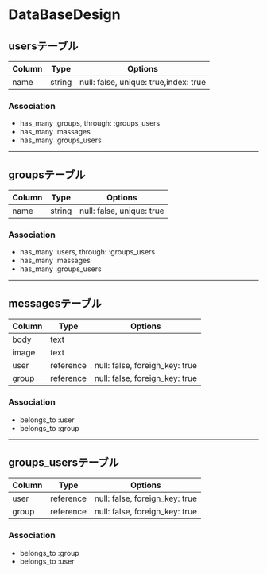 # DataBaseDesign

## usersテーブル

|Column|Type|Options|
|------|----|-------|
| name | string | null: false, unique: true,index: true |

### Association
- has_many :groups, through: :groups_users
- has_many :massages
- has_many :groups_users

***

## groupsテーブル

|Column|Type|Options|
|------|----|-------|
| name | string | null: false, unique: true |

### Association
- has_many :users, through: :groups_users
- has_many :massages
- has_many :groups_users

***

## messagesテーブル

|Column|Type|Options|
|------|----|-------|
| body | text | |
| image | text | |
| user | reference | null: false, foreign_key: true |
| group | reference | null: false, foreign_key: true |

### Association
- belongs_to :user
- belongs_to :group

***

## groups_usersテーブル

|Column|Type|Options|
|------|----|-------|
| user | reference | null: false, foreign_key: true |
| group | reference | null: false, foreign_key: true |

### Association
- belongs_to :group
- belongs_to :user